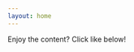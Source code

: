 ```yaml
---
layout: home
---
```



Enjoy the content? Click like below! 

<!-- LikeBtn.com BEGIN -->
<span class="likebtn-wrapper" data-theme="padded" data-ef_voting="push" data-identifier="HomePage_Seth"></span>
<script>(function(d,e,s){if(d.getElementById("likebtn_wjs"))return;a=d.createElement(e);m=d.getElementsByTagName(e)[0];a.async=1;a.id="likebtn_wjs";a.src=s;m.parentNode.insertBefore(a, m)})(document,"script","//w.likebtn.com/js/w/widget.js");</script>
<!-- LikeBtn.com END -->
